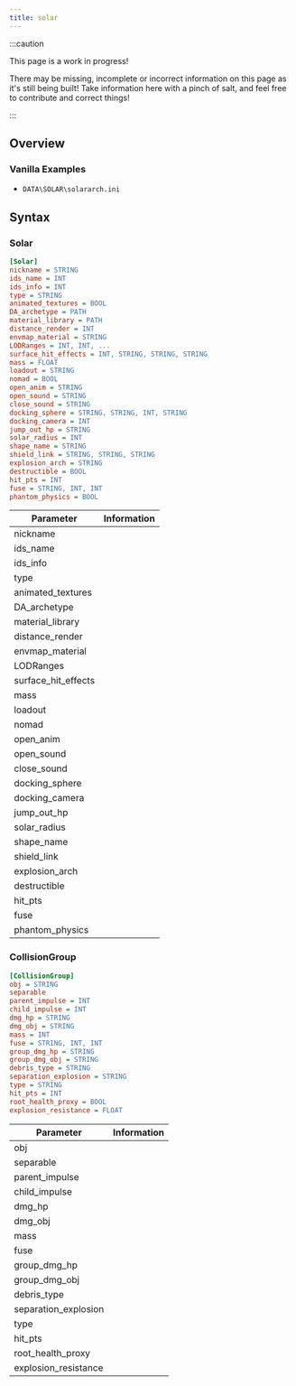 ```yaml
---
title: solar
---
```


:::caution

This page is a work in progress!

There may be missing, incomplete or incorrect information on this page as it's still being built! Take information here with a pinch of salt, and feel free to contribute and correct things!

:::

## Overview


### Vanilla Examples

* `DATA\SOLAR\solararch.ini`

## Syntax

### Solar

```ini
[Solar]
nickname = STRING
ids_name = INT
ids_info = INT
type = STRING
animated_textures = BOOL
DA_archetype = PATH
material_library = PATH
distance_render = INT
envmap_material = STRING
LODRanges = INT, INT, ...
surface_hit_effects = INT, STRING, STRING, STRING
mass = FLOAT
loadout = STRING
nomad = BOOL
open_anim = STRING
open_sound = STRING
close_sound = STRING
docking_sphere = STRING, STRING, INT, STRING
docking_camera = INT
jump_out_hp = STRING
solar_radius = INT
shape_name = STRING
shield_link = STRING, STRING, STRING
explosion_arch = STRING
destructible = BOOL
hit_pts = INT
fuse = STRING, INT, INT
phantom_physics = BOOL

```

| Parameter           | Information |
| ------------------- | ----------- |
| nickname            |             |
| ids_name            |             |
| ids_info            |             |
| type                |             |
| animated_textures   |             |
| DA_archetype        |             |
| material_library    |             |
| distance_render     |             |
| envmap_material     |             |
| LODRanges           |             |
| surface_hit_effects |             |
| mass                |             |
| loadout             |             |
| nomad               |             |
| open_anim           |             |
| open_sound          |             |
| close_sound         |             |
| docking_sphere      |             |
| docking_camera      |             |
| jump_out_hp         |             |
| solar_radius        |             |
| shape_name          |             |
| shield_link         |             |
| explosion_arch      |             |
| destructible        |             |
| hit_pts             |             |
| fuse                |             |
| phantom_physics     |             |

### CollisionGroup

```ini
[CollisionGroup]
obj = STRING
separable
parent_impulse = INT
child_impulse = INT
dmg_hp = STRING
dmg_obj = STRING
mass = INT
fuse = STRING, INT, INT
group_dmg_hp = STRING
group_dmg_obj = STRING
debris_type = STRING
separation_explosion = STRING
type = STRING
hit_pts = INT
root_health_proxy = BOOL
explosion_resistance = FLOAT
```

| Parameter            | Information |
| -------------------- | ----------- |
| obj                  |             |
| separable            |             |
| parent_impulse       |             |
| child_impulse        |             |
| dmg_hp               |             |
| dmg_obj              |             |
| mass                 |             |
| fuse                 |             |
| group_dmg_hp         |             |
| group_dmg_obj        |             |
| debris_type          |             |
| separation_explosion |             |
| type                 |             |
| hit_pts              |             |
| root_health_proxy    |             |
| explosion_resistance |             |

